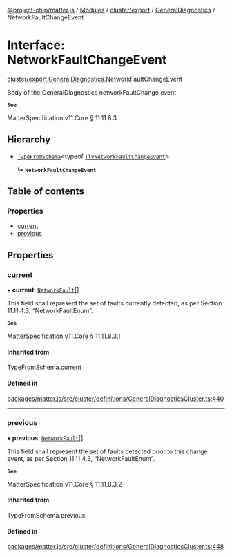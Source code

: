 [@project-chip/matter.js](../README.md) / [Modules](../modules.md) / [cluster/export](../modules/cluster_export.md) / [GeneralDiagnostics](../modules/cluster_export.GeneralDiagnostics.md) / NetworkFaultChangeEvent

# Interface: NetworkFaultChangeEvent

[cluster/export](../modules/cluster_export.md).[GeneralDiagnostics](../modules/cluster_export.GeneralDiagnostics.md).NetworkFaultChangeEvent

Body of the GeneralDiagnostics networkFaultChange event

**`See`**

MatterSpecification.v11.Core § 11.11.8.3

## Hierarchy

- [`TypeFromSchema`](../modules/tlv_export.md#typefromschema)\<typeof [`TlvNetworkFaultChangeEvent`](../modules/cluster_export.GeneralDiagnostics.md#tlvnetworkfaultchangeevent)\>

  ↳ **`NetworkFaultChangeEvent`**

## Table of contents

### Properties

- [current](cluster_export.GeneralDiagnostics.NetworkFaultChangeEvent.md#current)
- [previous](cluster_export.GeneralDiagnostics.NetworkFaultChangeEvent.md#previous)

## Properties

### current

• **current**: [`NetworkFault`](../enums/cluster_export.GeneralDiagnostics.NetworkFault.md)[]

This field shall represent the set of faults currently detected, as per Section 11.11.4.3,
“NetworkFaultEnum”.

**`See`**

MatterSpecification.v11.Core § 11.11.8.3.1

#### Inherited from

TypeFromSchema.current

#### Defined in

[packages/matter.js/src/cluster/definitions/GeneralDiagnosticsCluster.ts:440](https://github.com/project-chip/matter.js/blob/6d3b6a5d957d88a9231d6ecab4bb41f8133112be/packages/matter.js/src/cluster/definitions/GeneralDiagnosticsCluster.ts#L440)

___

### previous

• **previous**: [`NetworkFault`](../enums/cluster_export.GeneralDiagnostics.NetworkFault.md)[]

This field shall represent the set of faults detected prior to this change event, as per Section 11.11.4.3,
“NetworkFaultEnum”.

**`See`**

MatterSpecification.v11.Core § 11.11.8.3.2

#### Inherited from

TypeFromSchema.previous

#### Defined in

[packages/matter.js/src/cluster/definitions/GeneralDiagnosticsCluster.ts:448](https://github.com/project-chip/matter.js/blob/6d3b6a5d957d88a9231d6ecab4bb41f8133112be/packages/matter.js/src/cluster/definitions/GeneralDiagnosticsCluster.ts#L448)
